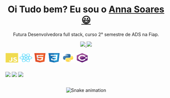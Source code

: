 <div>
  
  <h1 align="center">
    Oi Tudo bem? Eu sou o 
    <a href="https://www.linkedin.com/in/anna-soares-2ab977247/">Anna Soares 😃️</a>
  </h1>
  
  <p align="center">
    Futura Desenvolvedora full stack, curso 2° semestre de ADS na Fiap. </p>
  </div>
  
<div align="center">
  <a href="https://github.com/AnnaBsoares">
    <img height="150em" src="https://github-readme-stats.vercel.app/api?username=AnnaBsoares&count_private=true&include_all_commits=true&show_icons=true&theme=dracula&hide_border=false&show_owner=true"/>
    <img height="150em" src="https://github-readme-stats.vercel.app/api/top-langs/?username=AnnaBsoares&theme=dracula&hide_border=false&&layout=compact"/>
  </a>
</div>

<div style="display: inline_block"><br>
  <img align="center" alt="Anna-Js" height="30" width="40" src="https://raw.githubusercontent.com/devicons/devicon/master/icons/javascript/javascript-plain.svg">
  <img align="center" alt="Anna-React" height="30" width="40" src="https://raw.githubusercontent.com/devicons/devicon/master/icons/react/react-original.svg">
  <img align="center" alt="Anna-HTML" height="30" width="40" src="https://raw.githubusercontent.com/devicons/devicon/master/icons/html5/html5-original.svg">
  <img align="center" alt="Anna-CSS" height="30" width="40" src="https://raw.githubusercontent.com/devicons/devicon/master/icons/css3/css3-original.svg">
  <img align="center" alt="Anna-Python" height="30" width="40" src="https://raw.githubusercontent.com/devicons/devicon/master/icons/python/python-original.svg">
  <img align="center" alt="Anna-Csharp" height="30" width="40" src="https://raw.githubusercontent.com/devicons/devicon/master/icons/csharp/csharp-original.svg">
</div>


##

<div>
  
  <a href="https://www.instagram.com/annakd0/" target="_blank"><img src="https://img.shields.io/badge/-Instagram-%23E4405F?style=for-the-badge&logo=instagram&logoColor=white" target="_blank"></a>
  <a href = "mailto:camargo.anna08@gmail.com"><img src="https://img.shields.io/badge/-Gmail-%23333?style=for-the-badge&logo=gmail&logoColor=white" target="_blank"></a>
  <a href="https://www.linkedin.com/in/anna-soares-2ab977247/" target="_blank"><img src="https://img.shields.io/badge/-LinkedIn-%230077B5?style=for-the-badge&logo=linkedin&logoColor=white" target="_blank"></a> 
  </div>
  
  
  ##
 <div align="center">

  ![Snake animation](https://github.com/danielbped/danielbped/blob/output/github-contribution-grid-snake.svg)
  
</div>
